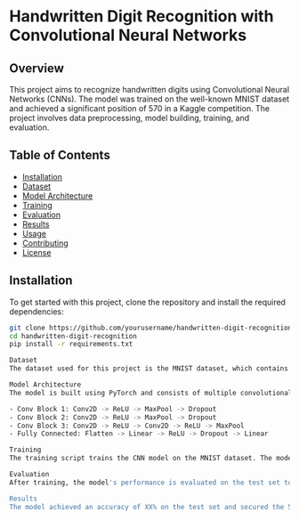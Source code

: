 # Handwritten Digit Recognition with Convolutional Neural Networks

## Overview

This project aims to recognize handwritten digits using Convolutional Neural Networks (CNNs). The model was trained on the well-known MNIST dataset and achieved a significant position of 570 in a Kaggle competition. The project involves data preprocessing, model building, training, and evaluation.

## Table of Contents

- [Installation](#installation)
- [Dataset](#dataset)
- [Model Architecture](#model-architecture)
- [Training](#training)
- [Evaluation](#evaluation)
- [Results](#results)
- [Usage](#usage)
- [Contributing](#contributing)
- [License](#license)

## Installation

To get started with this project, clone the repository and install the required dependencies:

```bash
git clone https://github.com/yourusername/handwritten-digit-recognition.git
cd handwritten-digit-recognition
pip install -r requirements.txt

Dataset
The dataset used for this project is the MNIST dataset, which contains 60,000 training images and 10,000 testing images of handwritten digits (0-9). Each image is 28x28 pixels.

Model Architecture
The model is built using PyTorch and consists of multiple convolutional layers followed by fully connected layers. Dropout layers are used to prevent overfitting.

- Conv Block 1: Conv2D -> ReLU -> MaxPool -> Dropout
- Conv Block 2: Conv2D -> ReLU -> MaxPool -> Dropout
- Conv Block 3: Conv2D -> ReLU -> Conv2D -> ReLU -> MaxPool
- Fully Connected: Flatten -> Linear -> ReLU -> Dropout -> Linear

Training
The training script trains the CNN model on the MNIST dataset. The model is trained for a specified number of epochs with Adam optimizer and Cross-Entropy Loss function.

Evaluation
After training, the model's performance is evaluated on the test set to calculate the accuracy and other metrics.

Results
The model achieved an accuracy of XX% on the test set and secured the 570th position in a Kaggle competition.

